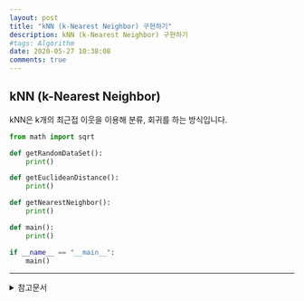 ```yaml
---
layout: post
title: "kNN (k-Nearest Neighbor) 구현하기"
description: kNN (k-Nearest Neighbor) 구현하기
#tags: Algorithm
date: 2020-05-27 10:38:08
comments: true
---
```


## kNN (k-Nearest Neighbor)

kNN은 k개의 최근접 이웃을 이용해 분류, 회귀를 하는 방식입니다.


```py
from math import sqrt

def getRandomDataSet():
    print()

def getEuclideanDistance():
    print()

def getNearestNeighbor():
    print()

def main():
    print()

if __name__ == "__main__":
    main()

```

---

<details>
<summary>참고문서</summary>
<div markdown="1">

- [k-nearest neighbors algorithm - Wikipedia](https://en.wikipedia.org/w/index.php?title=K-nearest_neighbors_algorithm&oldid=965347982)
- [implement-k-nearest-neighbors-in-python-from-scratch](https://machinelearningmastery.com/tutorial-to-implement-k-nearest-neighbors-in-python-from-scratch/)

</div>
</details>
<script id="dsq-count-scr" src="//msc9533.disqus.com/count.js" async></script>

